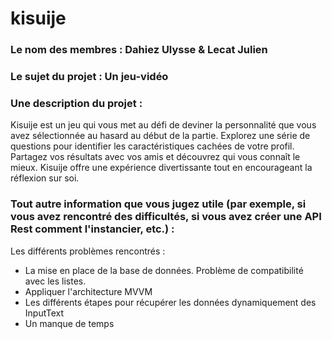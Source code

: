# kisuije

### Le nom des membres : Dahiez Ulysse & Lecat Julien

### Le sujet du projet : Un jeu-vidéo

### Une description du projet : 

Kisuije est un jeu qui vous met au défi de deviner la personnalité que vous avez sélectionnée au hasard au début de la partie. Explorez une série de questions pour identifier les caractéristiques cachées de votre profil. Partagez vos résultats avec vos amis et découvrez qui vous connaît le mieux. Kisuije offre une expérience divertissante tout en encourageant la réflexion sur soi.

### Tout autre information que vous jugez utile (par exemple, si vous avez rencontré des difficultés, si vous avez créer une API Rest comment l'instancier, etc.) :

Les différents problèmes rencontrés :
- La mise en place de la base de données. Problème de compatibilité avec les listes.
- Appliquer l'architecture MVVM
- Les différents étapes pour récupérer les données dynamiquement des InputText
- Un manque de temps
